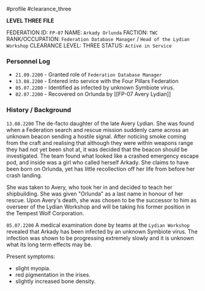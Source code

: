 #profile #clearance_three 

**LEVEL THREE FILE**

FEDERATION ID: `FP-07`
NAME: `Arkady Orlunda`
FACTION: `TWC`
RANK/OCCUPATION: `Federation Database Manager` / `Head of the Lydian Workshop`
CLEARANCE LEVEL: THREE
STATUS: `Active in Service`

### Personnel Log
- `21.09.2200` - Granted role of `Federation Database Manager`
- `13.08.2200` - Entered into service with the Four Pillars Federation
- `05.07.2200` - Identified as infected by unknown Symbiote virus.
- `02.07.2200` - Recovered on Orlunda by [[FP-07 Avery Lydian]]

### History / Background
`13.08.2200`
The de-facto daughter of the late Avery Lydian. She was found when a Federation search and rescue mission suddenly came across an unknown beacon sending a hostile signal. After noticing smoke coming from the craft and realising that although they were within weapons range they had not yet been shot at, it was decided that the beacon should be investigated.
The team found what looked like a crashed emergency escape pod, and inside was a girl who called herself Arkady. She claims to have been born on Orlunda, yet has little recollection off her life from before her crash landing.

She was taken to Avery, who took her in and decided to teach her shipbuilding. She was given "Orlunda" as a last name in honour of her rescue.
Upon Avery's death, she was chosen to be the successor to him as overseer of the Lydian Workshop and will be taking his former position in the Tempest Wolf Corporation.

`05.07.2200`
A medical examination done by teams at the `Lydian Workshop` revealed that Arkady has been infected by an unknown Symbiote virus. The infection was shown to be progressing extremely slowly and it is unknown what its long term effects may be.

Present symptoms:
- slight myopia.
- red pigmentation in the irises.
- slightly increased bone density.